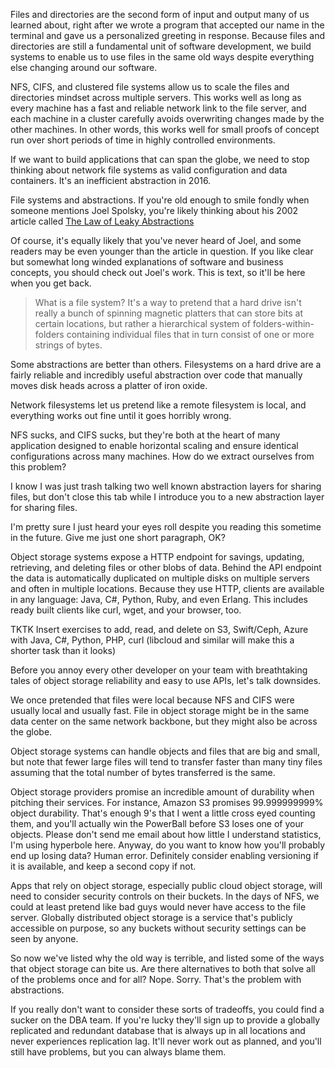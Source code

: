 Files and directories are the second form of input and output many of
us learned about, right after we wrote a program that accepted our
name in the terminal and gave us a personalized greeting in response.
Because files and directories are still a fundamental unit of software
development, we build systems to enable us to use files in the same
old ways despite everything else changing around our software.

NFS, CIFS, and clustered file systems allow us to scale the files and
directories mindset across multiple servers.  This works well as long
as every machine has a fast and reliable network link to the file
server, and each machine in a cluster carefully avoids overwriting
changes made by the other machines.  In other words, this works well
for small proofs of concept run over short periods of time in highly
controlled environments.

If we want to build applications that can span the globe, we need to
stop thinking about network file systems as valid configuration and
data containers.  It's an inefficient abstraction in 2016.

File systems and abstractions.  If you're old enough to smile fondly
when someone mentions Joel Spolsky, you're likely thinking about his
2002 article called [The Law of Leaky Abstractions](http://www.joelonsoftware.com/articles/LeakyAbstractions.html)

Of course, it's equally likely that you've never heard of Joel, and
some readers may be even younger than the article in question.  If you
like clear but somewhat long winded explanations of software and
business concepts, you should check out Joel's work.  This is text, so
it'll be here when you get back.

> What is a file system? It's a way to pretend that a hard drive isn't
> really a bunch of spinning magnetic platters that can store bits at
> certain locations, but rather a hierarchical system of
> folders-within-folders containing individual files that in turn
> consist of one or more strings of bytes.

Some abstractions are better than others.  Filesystems on a hard drive
are a fairly reliable and incredibly useful abstraction over code that
manually moves disk heads across a platter of iron oxide.

Network filesystems let us pretend like a remote filesystem is local,
and everything works out fine until it goes horribly wrong.

NFS sucks, and CIFS sucks, but they're both at the heart of many
application designed to enable horizontal scaling and ensure identical
configurations across many machines.  How do we extract ourselves
from this problem?

I know I was just trash talking two well known abstraction layers for
sharing files, but don't close this tab while I introduce you to a new
abstraction layer for sharing files.

I'm pretty sure I just heard your eyes roll despite you reading this sometime
in the future.  Give me just one short paragraph, OK?

Object storage systems expose a HTTP endpoint for savings, updating,
retrieving, and deleting files or other blobs of data.  Behind the API
endpoint the data is automatically duplicated on multiple disks on
multiple servers and often in multiple locations.  Because they use
HTTP, clients are available in any language: Java, C#, Python, Ruby,
and even Erlang.  This includes ready built clients like curl, wget, and
your browser, too.

TKTK Insert exercises to add, read, and delete
on S3, Swift/Ceph, Azure
with Java, C#, Python, PHP, curl
(libcloud and similar will make this a shorter task than it looks)

Before you annoy every other developer on your team with breathtaking tales
of object storage reliability and easy to use APIs, let's talk downsides.

We once pretended that files were local because NFS and CIFS were usually
local and usually fast.  File in object storage might be in the same
data center on the same network backbone, but they might also be across
the globe.

Object storage systems can handle objects and files that are big and
small, but note that fewer large files will tend to transfer faster
than many tiny files assuming that the total number of bytes
transferred is the same.

Object storage providers promise an incredible amount of durability
when pitching their services.  For instance, Amazon S3 promises
99.999999999% object durability.  That's enough 9's that I went a
little cross eyed counting them, and you'll actually win the PowerBall
before S3 loses one of your objects.  Please don't send me email about
how little I understand statistics, I'm using hyperbole here.  Anyway,
do you want to know how you'll probably end up losing data?  Human
error.  Definitely consider enabling versioning if it is available,
and keep a second copy if not.

Apps that rely on object storage, especially public cloud object
storage, will need to consider security controls on their buckets.  In
the days of NFS, we could at least pretend like bad guys would never
have access to the file server.  Globally distributed object storage
is a service that's publicly accessible on purpose, so any buckets
without security settings can be seen by anyone.

So now we've listed why the old way is terrible, and listed some of
the ways that object storage can bite us.  Are there alternatives to
both that solve all of the problems once and for all?  Nope.  Sorry.
That's the problem with abstractions.

If you really don't want to consider these sorts of tradeoffs, you
could find a sucker on the DBA team.  If you're lucky they'll sign up
to provide a globally replicated and redundant database that is always
up in all locations and never experiences replication lag.  It'll
never work out as planned, and you'll still have problems, but you can
always blame them.
